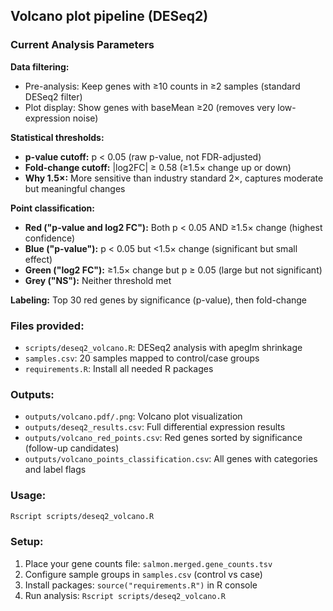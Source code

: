 ## Volcano plot pipeline (DESeq2)

### Current Analysis Parameters

**Data filtering:**
- Pre-analysis: Keep genes with ≥10 counts in ≥2 samples (standard DESeq2 filter)
- Plot display: Show genes with baseMean ≥20 (removes very low-expression noise)

**Statistical thresholds:**
- **p-value cutoff:** p < 0.05 (raw p-value, not FDR-adjusted)
- **Fold-change cutoff:** |log2FC| ≥ 0.58 (≥1.5× change up or down)
- **Why 1.5×:** More sensitive than industry standard 2×, captures moderate but meaningful changes

**Point classification:**
- **Red ("p-value and log2 FC"):** Both p < 0.05 AND ≥1.5× change (highest confidence)
- **Blue ("p-value"):** p < 0.05 but <1.5× change (significant but small effect)
- **Green ("log2 FC"):** ≥1.5× change but p ≥ 0.05 (large but not significant)
- **Grey ("NS"):** Neither threshold met

**Labeling:** Top 30 red genes by significance (p-value), then fold-change

### Files provided:
- `scripts/deseq2_volcano.R`: DESeq2 analysis with apeglm shrinkage
- `samples.csv`: 20 samples mapped to control/case groups
- `requirements.R`: Install all needed R packages

### Outputs:
- `outputs/volcano.pdf/.png`: Volcano plot visualization
- `outputs/deseq2_results.csv`: Full differential expression results
- `outputs/volcano_red_points.csv`: Red genes sorted by significance (follow-up candidates)
- `outputs/volcano_points_classification.csv`: All genes with categories and label flags

### Usage:
```bash
Rscript scripts/deseq2_volcano.R
```

### Setup:
1) Place your gene counts file: `salmon.merged.gene_counts.tsv`
2) Configure sample groups in `samples.csv` (control vs case)
3) Install packages: `source("requirements.R")` in R console
4) Run analysis: `Rscript scripts/deseq2_volcano.R`